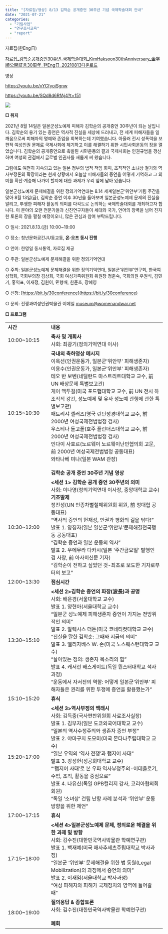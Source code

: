 ```yaml
---
title: "[자료집/영상] 8/13 김학순 공개증언 30주년 기념 국제학술대회 안내"
date: "2021-07-21"
categories: 
  - "기림사업"
  - "연구조사교육"
  - "report"
---
```


자료집(한Eng日)

[자료집\_김학순공개증언30주년-국제학술대회\_KimHaksoon30thAnniversary\_金学順公開証言30周年\_한Eng日\_20210813](https://womenandwar.net/kr/wp-content/uploads/2021/08/자료집_김학순공개증언30주년-국제학술대회_KimHaksoon30thAnniversary_金学順公開証言30周年_한Eng日_20210813.pdf)[다운로드](https://womenandwar.net/kr/wp-content/uploads/2021/08/자료집_김학순공개증언30주년-국제학술대회_KimHaksoon30thAnniversary_金学順公開証言30周年_한Eng日_20210813.pdf)

영상

https://youtu.be/vYCfyoiSgnw

https://youtu.be/SQd8d6RfAj4?t=151

![](https://womenandwar.net/kr/wp-content/uploads/2021/08/웹포스터210812_김학순30주년국제학술대회_한글_상세본_최종-468x1024.png)

**□ 취지** 

2021년 8월 14일은 일본군성노예제 피해자 김학순의 공개증언 30주년이 되는 날입니다. 김학순의 용기 있는 증언은 역사적 진실을 세상에 드러내고, 전 세계 피해자들을 일깨움으로써 피해자의 명예와 존엄을 회복하는데 기여했습니다. 아울러 전시 성폭력을 보편적 여성인권 문제로 국제사회에 제기하고 이를 해결하기 위한 시민사회운동의 장을 열었습니다. 김학순의 공개증언으로 촉발된 시민운동의 결과 국제사회는 인권규범을 갱신하며 여성의 관점에서 글로벌 인권사를 새롭게 써 왔습니다.

그럼에도 여전히 지속되고 있는 일본 정부의 법적 책임 회피, 조직적인 소녀상 철거와 역사부정론의 확장이라는 현재 상황에서 오늘날 피해자들의 증언을 어떻게 기억하고 그 의미를 확산·계승해 나가야 할지에 대한 과제가 우리 앞에 남아 있습니다.

일본군성노예제 문제해결을 위한 정의기억연대는 8.14 세계일본군‘위안부’기림 주간을 맞아 8월 13일(금), 김학순 증언 이후 30년을 돌아보며 일본군성노예제 문제의 진실을 알리고, 투쟁한 피해자 활동의 의미를 다각도로 논의하는 국제학술대회를 개최하고자 합니다. 이 분야의 오랜 전문가들과 신진연구자들이 세대와 국가, 언어의 장벽을 넘어 진지한 토론의 장을 펼칠 예정이오니, 많은 관심과 참여 부탁드립니다.

○ 일시: 2021.8.13.(금) 10:00~19:00

○ 장소: 청년문화공간JU동교동, **온·오프 동시 진행**

○ 언어: 한영일 동시통역, 자료집 제공

○ 주관: 일본군성노예제 문제해결을 위한 정의기억연대

○ 주최: 일본군성노예제 문제해결을 위한 정의기억연대, 일본군‘위안부’연구회, 한국여성학회, 국회부의장 김상희, 국회 여성가족위원회 위원장 정춘숙, 국회의원 우원식, 김민기, 홍익표, 이재정, 김원이, 민형배, 한준호, 장혜영

○ 신청: [https://bit.ly/30conference](https://bit.ly/30conference)

○ 문의: 전쟁과여성인권박물관 이메일 museum@womenandwar.net

**□ 프로그램**

<table><tbody><tr><td><strong>시간</strong></td><td><strong>내용&nbsp;</strong></td></tr><tr><td>10:00~10:15&nbsp;</td><td><strong>축사 및 개회사</strong><br>사회: 최광기(정의기억연대 이사)</td></tr><tr><td>10:15~10:30&nbsp;</td><td><strong>국내외 축하영상 메시지</strong><br>이옥선(인권운동가, 일본군'위안부' 피해생존자)<br>이용수(인권운동가, 일본군'위안부' 피해생존자)<br>테오 반 보벤(네덜란드 마스트리트대학교 교수, 前 UN 배상문제 특별보고관)<br>게이 맥두걸(미국 포드햄대학교 교수, 前 UN 전시 하 조직적 강간, 성노예제 및 유사 성노예 관행에 관한 특별보고관)<br>패트리샤 셀러즈(영국 런던정경대학교 교수, 前 2000년 여성국제전범법정 검사)<br>우스티나 돌고폴(호주 플린더스대학교 교수, 前 2000년 여성국제전범법정 검사)<br>인다이 사호르(노르웨이 노르웨이난민협의회 고문,<br>前 2000년 여성국제전범법정 공동대표)<br>와타나베 미나(일본 WAM 관장)<br><br><strong>김학순 공개 증언 30주년 기념 영상</strong></td></tr><tr><td>10:30~12:00&nbsp;　</td><td><strong>&lt;세션 1&gt;&nbsp;김학순 공개 증언 30주년의 의미</strong><br>사회: 이나영(정의기억연대 이사장, 중앙대학교 교수)<br><strong>기조발제</strong><br>정진성(UN 인종차별철폐위원회 위원, 前 정대협 공동대표)<br>“역사적 증언의 현재성, 인권과 평화의 길을 닦다!”<br>발표 1. 양징자(일본 일본군‘위안부’문제해결전국행동 공동대표)&nbsp;<br>“김학순 증언과 일본 운동의 역사”<br>발표 2. 우에무라 다카시(일본 '주간금요일' 발행인 겸 사장, 前 아사히신문 기자)<br>“김학순이 전하고 싶었던 것-최초로 보도한 기자로부터의 보고”</td></tr><tr><td>12:00~13:30</td><td><strong>점심시간</strong></td></tr><tr><td>13:30~15:10&nbsp;</td><td><strong>&lt;세션 2&gt;김학순 증언의 파장(波長)과 공명</strong><br>사회: 배은경(서울대학교 교수)<br>발표 1. 양현아(서울대학교 교수)&nbsp;<br>“일본군 성노예제 피해생존자 증언이 가지는 전방위적인 의미”<br>발표 2. 알렉시스 더든(미국 코네티컷대학교 교수)&nbsp;<br>“진실을 말한 김학순: 그때와 지금의 의미”<br>발표 3. 엘리자베스 W. 손(미국 노스웨스턴대학교 교수)<br>“살아있는 정의: 생존자 목소리의 힘”<br>발표 4. 캐서린 배스게이트(독일 뮌스터대학교 석사과정)<br>“운동에서 자서전의 역할: 어떻게 일본군‘위안부’ 피해자들은 권리를 위한 투쟁에 증언을 활용했는가”</td></tr><tr><td>15:10~15:20&nbsp;</td><td><strong>휴식</strong></td></tr><tr><td>15:20~17:00</td><td><strong>&lt;세션 3&gt;역사부정의 백래시</strong><br>사회: 김득중(국사편찬위원회 사료조사실장)<br>발표 1. 김부자(일본 도쿄외국어대학교 교수)&nbsp;<br>“일본의 역사수정주의와 생존자 증언 부정”<br>발표 2. 야마구치 도모미(미국 몬타나주립대학교 교수)&nbsp;<br>“일본 우익의 ‘역사 전쟁’과 램지어 사태”<br>발표 3. 강성현(성공회대학교 교수)<br>“‘램지어 사태’로 본 우파 역사부정주의-이데올로기, 수법, 조직, 활동을 중심으로”<br>발표 4. 나유신(독일 GPB컬리지 강사, 코리아협의회 회원)&nbsp;<br>“독일 ‘소녀상’ 건립 난항 사례 분석과 ‘위안부’ 운동 방향을 위한 제언”&nbsp;</td></tr><tr><td>17:00~17:15&nbsp;</td><td><strong>휴식</strong></td></tr><tr><td>17:15~18:00&nbsp;</td><td><strong>&lt;세션 4&gt;일본군성노예제 문제, 정의로운 해결을 위한 과제 및 방향</strong><br>사회: 김수진(대한민국역사박물관 학예연구관)<br>발표 1. 백재예(미국 매사추세츠주립대학교 박사과정)&nbsp;<br>“일본군 ‘위안부’ 문제해결을 위한 법 동원(Legal Mobilization)의 과정에서 증언의 의미”<br>발표 2. 이재임(서울대학교 박사과정)&nbsp;<br>“여성 피해자와 피해가 국제정치의 영역에 들어갈 때”&nbsp;</td></tr><tr><td>18:00~19:00</td><td><strong>질의응답 &amp; 종합토론&nbsp;</strong><br>사회: 김수진(대한민국역사박물관 학예연구관)<br><br><strong>폐회&nbsp;</strong></td></tr></tbody></table>
